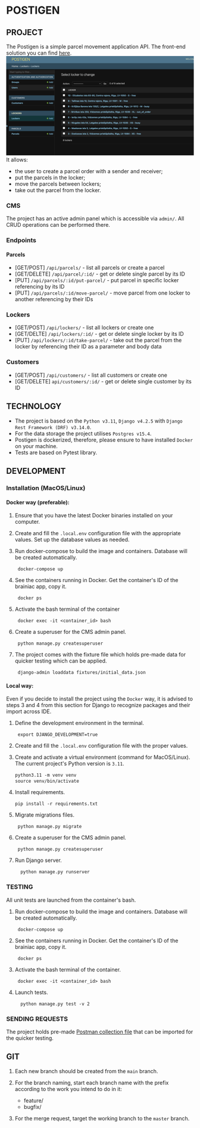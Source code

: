 # POSTIGEN

## PROJECT

The Postigen is a simple parcel movement application API.
The front-end solution you can
find [here](https://github.com/VladislavB92/postigen-front/blob/main/postigen-front/README.md).
![postigen-5.png](postigen-5.png)
It allows:

- the user to create a parcel order with a sender and receiver;
- put the parcels in the locker;
- move the parcels between lockers;
- take out the parcel from the locker.

### CMS

The project has an active admin panel which is accessible via `admin/`.
All CRUD operations can be performed there.

### Endpoints

#### Parcels

- [GET/POST] `/api/parcels/` - list all parcels or create a parcel
- [GET/DELETE] `/api/parcel/:id/` - get or delete single parcel by its ID
- [PUT] `/api/parcels/:id/put-parcel/` - put parcel in specific locker referencing by its ID
- [PUT] `/api/parcels/:id/move-parcel/` - move parcel from one locker to another referencing by their IDs

### Lockers

- [GET/POST] `/api/lockers/` - list all lockers or create one
- [GET/DELTE] `/api/lockers/:id/` - get or delete single locker by its ID
- [PUT] `/api/lockers/:id/take-parcel/` - take out the parcel from the locker by referencing their ID
  as a parameter and body data

### Customers

- [GET/POST] `/api/customers/` - list all customers or create one
- [GET/DELETE] `api/customers/:id/` - get or delete single customer by its ID

## TECHNOLOGY

- The project is based on the `Python v3.11`, `Django v4.2.5` with `Django Rest Framework (DRF) v3.14.0`.
- For the data storage the project utilises `Postgres v15.4`.
- Postigen is dockerized, therefore, please ensure to have installed `Docker` on your machine.
- Tests are based on Pytest library.

## DEVELOPMENT

### Installation (MacOS/Linux)

#### Docker way (preferable):

1. Ensure that you have the latest Docker binaries installed on your computer.

2. Create and fill the `.local.env` configuration file with the appropriate values. Set up the database values as
   needed.

3. Run docker-compose to build the image and containers. Database will be created automatically.

        docker-compose up

5. See the containers running in Docker. Get the container's ID of the brainiac app, copy it.

        docker ps

6. Activate the bash terminal of the container

        docker exec -it <container_id> bash

7. Create a superuser for the CMS admin panel.

        python manage.py createsuperuser

8. The project comes with the fixture file which holds pre-made data for quicker testing which can be applied.

        django-admin loaddata fixtures/initial_data.json

#### Local way:

Even if you decide to install the project using the `Docker` way, it is advised to steps 3 and 4 from this section
for Django to recognize packages and their import across IDE.

1. Define the development environment in the terminal.

        export DJANGO_DEVELOPMENT=true

2. Create and fill the `.local.env` configuration file with the proper values.


3. Create and activate a virtual environment (command for MacOS/Linux). The current project's Python version is `3.11`.

       python3.11 -m venv venv
       source venv/bin/activate

4. Install requirements.

       pip install -r requirements.txt

5. Migrate migrations files.

        python manage.py migrate

6. Create a superuser for the CMS admin panel.

        python manage.py createsuperuser

7. Run Django server.

         python manage.py runserver

### TESTING

All unit tests are launched from the container's bash.

1. Run docker-compose to build the image and containers. Database will be created automatically.

        docker-compose up

2. See the containers running in Docker. Get the container's ID of the brainiac app, copy it.

        docker ps

3. Activate the bash terminal of the container.

        docker exec -it <container_id> bash
4. Launch tests.

         python manage.py test -v 2

### SENDING REQUESTS

The project holds pre-made [Postman collection file](Postigen.postman_collection.json) that can be imported for the
quicker testing.

## GIT

1. Each new branch should be created from the `main` branch.

2. For the branch naming, start each branch name with the prefix according to the work you intend to do in it:

    - feature/
    - bugfix/

3. For the merge request, target the working branch to the `master` branch.